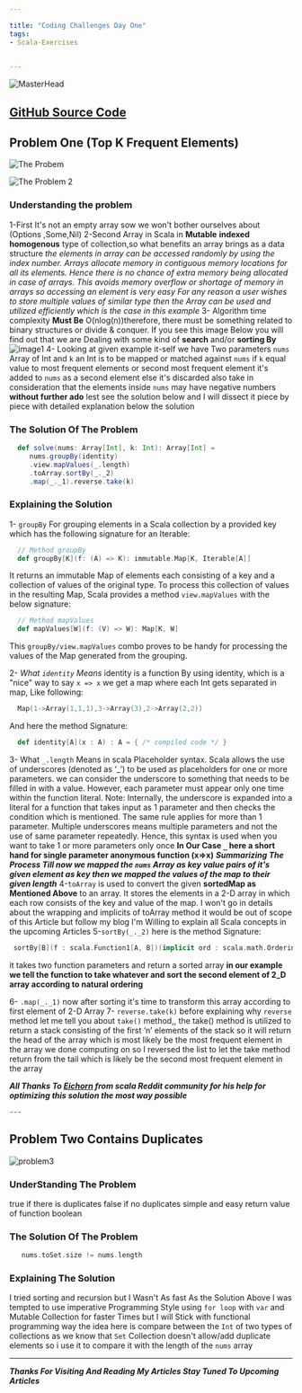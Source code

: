 ```yaml
---

title: "Coding Challenges Day One"
tags:
- Scala-Exercises

    
---
```


![MasterHead](https://st.depositphotos.com/1152339/2258/i/600/depositphotos_22588457-stock-photo-technology-concept-hex-code-digital.jpg)

## [GitHub Source Code](https://github.com/mahmoudessam5588/Scala-Coding_Challenge-DayOne)

## Problem One (Top K Frequent Elements)

  ![The Probem](https://images2.arabicprogrammer.com/409/ff/ff8e52dc7544efb1d48ef4f711653a49.png)

  ![The Problem 2](https://img-blog.csdnimg.cn/20200104164231783.png?x-oss-process=image/watermark,type_ZmFuZ3poZW5naGVpdGk,shadow_10,text_aHR0cHM6Ly9ibG9nLmNzZG4ubmV0L09yaWVudGxpdTk2,size_16,color_FFFFFF,t_70)

  ### Understanding the problem

  1-First It's not an empty array sow we won't bother ourselves about (Options ,Some,Nil)
  2-Second Array in Scala in **Mutable** **indexed** **homogenous** type of collection,so what benefits an array brings  as a data structure _the elements in array can be accessed randomly by using the index number. Arrays allocate memory in contiguous memory locations for all its elements. Hence there is no chance of extra memory being allocated in case of arrays. This avoids memory overflow or shortage of memory in arrays so accessing an element is very easy For any reason a user wishes to store multiple values of similar type then the Array can be used and utilized efficiently which is the case in this example_
  3- Algorithm time complexity **Must Be** O(nlog(n))therefore, there must be something related to binary structures or divide & conquer.
  If you see this image Below you will find out that we are Dealing with some kind of **search** and/or **sorting By**
  ![image1](https://qph.fs.quoracdn.net/main-qimg-f8c3620e14dbaa97e8a35d51545f9da7.webp)
  4- Looking at given example it-self we have Two parameters `nums` Array of Int and `k` an Int is to be mapped or matched against `nums` if `k` equal value to most frequent elements or second most frequent element it's added to  `nums` as a second element else it's discarded also take in consideration that the elements inside `nums` may have negative numbers
  **without further ado** lest see the solution below and I will dissect it piece by piece with detailed explanation below the solution  

  ### The Solution Of The Problem

  ```scala
    def solve(nums: Array[Int], k: Int): Array[Int] =
       nums.groupBy(identity)
       .view.mapValues(_.length)
       .toArray.sortBy(_._2)
       .map(_._1).reverse.take(k)
  ```

  ### Explaining the Solution

  1- `groupBy` For grouping elements in a Scala collection by a provided key
  which has the following signature for an Iterable:

  ```scala
    // Method groupBy
    def groupBy[K](f: (A) => K): immutable.Map[K, Iterable[A]]
  ```

  It returns an immutable Map of elements each consisting of a key and a collection of values of the original type. To process this collection of values in the resulting Map, Scala provides a method `view.mapValues` with the below signature:

  ```scala
    // Method mapValues
    def mapValues[W](f: (V) => W): Map[K, W]
  ```

  This `groupBy/view.mapValues` combo proves to be handy for processing the values of the Map generated from the grouping.
  
  2- _What `identity` Means_ identity is a function By using identity, which is a "nice" way to say `x => x` we get a map where each Int gets separated in map, Like following:

  ```scala
    Map(1->Array(1,1,1),3->Array(3),2->Array(2,2))
  ```

  And here the method Signature:

  ```scala
    def identity[A](x : A) : A = { /* compiled code */ }
  ```

  3- What `_.length` Means in scala Placeholder syntax. Scala allows the use of underscores (denoted as ‘_’) to be used as placeholders for one or more parameters. we can consider the underscore to something that needs to be filled in with a value. However, each parameter must appear only one time within the function literal.
  Note: Internally, the underscore is expanded into a literal for a function that takes input as 1 parameter and then checks the condition which is mentioned. The same rule applies for more than 1 parameter. Multiple underscores means multiple parameters and not the use of same parameter repeatedly. Hence, this syntax is used when you want to take 1 or more parameters only once
  **In Our Case `_` here a short hand for single parameter anonymous function (x=>x)**
  **_Summarizing The Process Till now we mapped the `nums` Array as key value pairs of it's given element as key then we mapped the values of the map to their given length_**
  4-`toArray`  is used to convert the given **sortedMap as Mentioned Above** to an array. It stores the elements in a 2-D array in which each row consists of the key and value of the map.
  I won't go in details about the wrapping and implicits of toArray method it would be out of scope of this Article but follow my blog I'm Willing to explain all Scala concepts in the upcoming Articles
  5-`sortBy(_._2)`
  here is the method Signature:

  ```scala
   sortBy[B](f : scala.Function1[A, B])(implicit ord : scala.math.Ordering[B]) : scala.Array[A] = { /* compiled code */ }
  ```

  it takes two function parameters and return a sorted array **in our example we tell the function to take whatever
  and sort the second element of 2_D array
  according to natural ordering**

  6- `.map(_._1)` now after sorting it's time to transform this array according to  first element of 2-D Array
  7- `reverse.take(k)` before explaining why `reverse` method let me tell you about `take()` method,, the take() method is utilized to return a stack consisting of the first ‘n’ elements of the stack so it will return the head of the array which is most likely be the most frequent element in the array we done computing on so I reversed the list to let the take method return from the tail which is likely be the second most frequent element in the array

  **_All Thanks To [Eichorn](https://www.reddit.com/user/Eichhorn/) from scala Reddit community for his help for optimizing this solution the most way possible_**

    ---

## Problem Two  Contains Duplicates
  ![problem3](https://kkminseok.github.io/assets/img/sample/leetcode/217/input.JPG)

  ### UnderStanding The Problem

  true if there is duplicates false if no duplicates  simple and easy return value of function boolean 

  ### The Solution Of The Problem

  ```scala
     nums.toSet.size != nums.length
  ```

  ### Explaining The Solution

  I tried sorting and recursion but I Wasn't As fast As the Solution Above 
  I was tempted to use imperative Programming Style using `for loop` with `var` and Mutable Collection for faster Times but I will Stick with functional programming way the idea here is compare between the `Int` of  two types of collections as we know that `Set` Collection doesn't allow/add duplicate elements so i use it to compare it with the length of the `nums` array

---

**_Thanks For Visiting And Reading My Articles Stay Tuned To Upcoming Articles_**    
